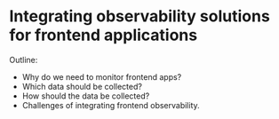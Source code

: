 # Integrating observability solutions for frontend applications

Outline:

- Why do we need to monitor frontend apps?
- Which data should be collected?
- How should the data be collected?
- Challenges of integrating frontend observability.
